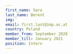 ```yaml
---
first_name: Sara
last_name: Berent
img: 
email: first.last@imp.ac.at
country: Poland
member_from: September 2020
member_till: January 2021
position: Intern
---
```

